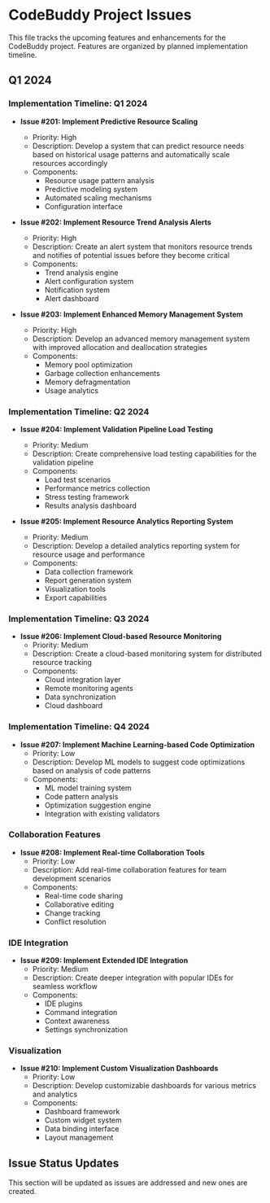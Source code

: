 # CodeBuddy Project Issues

This file tracks the upcoming features and enhancements for the CodeBuddy project. Features are organized by planned implementation timeline.

## Q1 2024

### Implementation Timeline: Q1 2024
- **Issue #201: Implement Predictive Resource Scaling**
  - Priority: High
  - Description: Develop a system that can predict resource needs based on historical usage patterns and automatically scale resources accordingly
  - Components:
    - Resource usage pattern analysis
    - Predictive modeling system
    - Automated scaling mechanisms
    - Configuration interface

- **Issue #202: Implement Resource Trend Analysis Alerts**
  - Priority: High
  - Description: Create an alert system that monitors resource trends and notifies of potential issues before they become critical
  - Components:
    - Trend analysis engine
    - Alert configuration system
    - Notification system
    - Alert dashboard

- **Issue #203: Implement Enhanced Memory Management System**
  - Priority: High
  - Description: Develop an advanced memory management system with improved allocation and deallocation strategies
  - Components:
    - Memory pool optimization
    - Garbage collection enhancements
    - Memory defragmentation
    - Usage analytics

### Implementation Timeline: Q2 2024
- **Issue #204: Implement Validation Pipeline Load Testing**
  - Priority: Medium
  - Description: Create comprehensive load testing capabilities for the validation pipeline
  - Components:
    - Load test scenarios
    - Performance metrics collection
    - Stress testing framework
    - Results analysis dashboard

- **Issue #205: Implement Resource Analytics Reporting System**
  - Priority: Medium
  - Description: Develop a detailed analytics reporting system for resource usage and performance
  - Components:
    - Data collection framework
    - Report generation system
    - Visualization tools
    - Export capabilities

### Implementation Timeline: Q3 2024
- **Issue #206: Implement Cloud-based Resource Monitoring**
  - Priority: Medium
  - Description: Create a cloud-based monitoring system for distributed resource tracking
  - Components:
    - Cloud integration layer
    - Remote monitoring agents
    - Data synchronization
    - Cloud dashboard

### Implementation Timeline: Q4 2024
- **Issue #207: Implement Machine Learning-based Code Optimization**
  - Priority: Low
  - Description: Develop ML models to suggest code optimizations based on analysis of code patterns
  - Components:
    - ML model training system
    - Code pattern analysis
    - Optimization suggestion engine
    - Integration with existing validators

### Collaboration Features
- **Issue #208: Implement Real-time Collaboration Tools**
  - Priority: Low
  - Description: Add real-time collaboration features for team development scenarios
  - Components:
    - Real-time code sharing
    - Collaborative editing
    - Change tracking
    - Conflict resolution

### IDE Integration
- **Issue #209: Implement Extended IDE Integration**
  - Priority: Medium
  - Description: Create deeper integration with popular IDEs for seamless workflow
  - Components:
    - IDE plugins
    - Command integration
    - Context awareness
    - Settings synchronization

### Visualization
- **Issue #210: Implement Custom Visualization Dashboards**
  - Priority: Low
  - Description: Develop customizable dashboards for various metrics and analytics
  - Components:
    - Dashboard framework
    - Custom widget system
    - Data binding interface
    - Layout management

## Issue Status Updates

This section will be updated as issues are addressed and new ones are created.